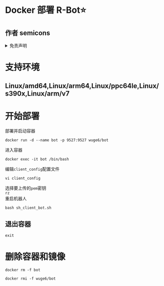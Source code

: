 # Docker 部署 R-Bot⭐
## 作者 semicons

 
<details>
<summary>免责声明</summary>
暂未开源，介意请千万勿使用，谢谢  

特殊声明:本系统为双端制，机器人不存储任何敏感数据，API私钥在你的客户端服务器本地，由bot驱动你的客户端操作，你可以随时关闭服务 

本仓库发布的项目中涉及的任何脚本，仅用于测试和学习研究，禁止用于商业用途，不能保证其合法性，准确性，完整性和有效性，请根据情况自行判断.

所有使用者在使用项目的任何部分时，需先遵守法律法规。对于一切使用不当所造成的后果，需自行承担.对任何脚本问题概不负责，包括但不限于由任何脚本错误导致的任何损失或损害.

如果任何单位或个人认为该项目可能涉嫌侵犯其权利，则应及时通知并提供身份证明，所有权证明，我们将在收到认证文件后删除相关文件.

任何以任何方式查看此项目的人或直接或间接使用该项目的任何脚本的使用者都应仔细阅读此声明。本人保留随时更改或补充此免责声明的权利。一旦使用并复制了任何相关脚本或本项目的规则，则视为您已接受此免责声明.

您必须在下载后的24小时内从计算机或手机中完全删除以上内容.

您使用或者复制了本仓库且本人制作的任何脚本，则视为`已接受`此声明，请仔细阅读.
</details>

# 支持环境
## Linux/amd64,Linux/arm64,Linux/ppc64le,Linux/s390x,Linux/arm/v7

# 开始部署
部署并启动容器
```
docker run -d --name bot -p 9527:9527 wuge6/bot
```
进入容器  
```
docker exec -it bot /bin/bash
```
编辑`client_config`配置文件  
```
vi client_config
```
选择要上传的`pem`密钥  
`rz`  
重启机器人  
```
bash sh_client_bot.sh
```
## 退出容器
`exit`  

# 删除容器和镜像
```
docker rm -f bot
```
```
docker rmi -f wuge6/bot
```
